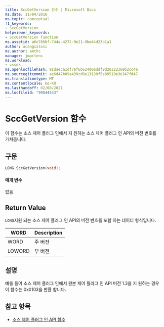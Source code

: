 ```yaml
---
title: SccGetVersion 함수 | Microsoft Docs
ms.date: 11/04/2016
ms.topic: conceptual
f1_keywords:
- SccGetVersion
helpviewer_keywords:
- SccGetVersion function
ms.assetid: a6e786bf-744e-4272-9e21-0be44d23b1a1
author: acangialosi
ms.author: anthc
manager: jmartens
ms.workload:
- vssdk
ms.openlocfilehash: 91daeca1df76f6b624d0eddf9d28222369b2cc4a
ms.sourcegitcommit: ae6d47b09a439cd0e13180f5e89510e3e347fd47
ms.translationtype: MT
ms.contentlocale: ko-KR
ms.lasthandoff: 02/08/2021
ms.locfileid: "99844543"
---
```

# <a name="sccgetversion-function"></a>SccGetVersion 함수
이 함수는 소스 제어 플러그 인에서 지 원하는 소스 제어 플러그 인 API의 버전 번호를 가져옵니다.

## <a name="syntax"></a>구문

```cpp
LONG SccGetVersion(void);
```

#### <a name="parameters"></a>매개 변수
 없음

## <a name="return-value"></a>Return Value
 `LONG`지원 되는 소스 제어 플러그 인 API의 버전 번호를 포함 하는 데이터 형식입니다.

|WORD|Description|
|----------|-----------------|
|WORD|주 버전|
|LOWORD|부 버전|

## <a name="remarks"></a>설명
 예를 들어 소스 제어 플러그 인에서 원본 제어 플러그 인 API 버전 1.3을 지 원하는 경우이 함수는 0x0103을 반환 합니다.

## <a name="see-also"></a>참고 항목
- [소스 제어 플러그 인 API 함수](../extensibility/source-control-plug-in-api-functions.md)
